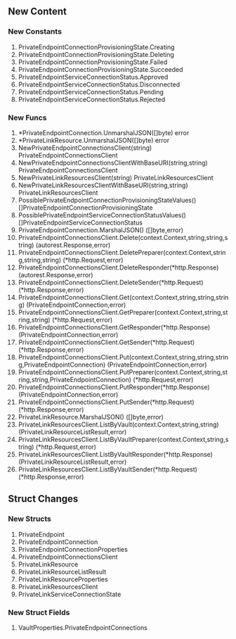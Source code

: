 ## New Content

### New Constants

1. PrivateEndpointConnectionProvisioningState.Creating
1. PrivateEndpointConnectionProvisioningState.Deleting
1. PrivateEndpointConnectionProvisioningState.Failed
1. PrivateEndpointConnectionProvisioningState.Succeeded
1. PrivateEndpointServiceConnectionStatus.Approved
1. PrivateEndpointServiceConnectionStatus.Disconnected
1. PrivateEndpointServiceConnectionStatus.Pending
1. PrivateEndpointServiceConnectionStatus.Rejected

### New Funcs

1. *PrivateEndpointConnection.UnmarshalJSON([]byte) error
1. *PrivateLinkResource.UnmarshalJSON([]byte) error
1. NewPrivateEndpointConnectionsClient(string) PrivateEndpointConnectionsClient
1. NewPrivateEndpointConnectionsClientWithBaseURI(string,string) PrivateEndpointConnectionsClient
1. NewPrivateLinkResourcesClient(string) PrivateLinkResourcesClient
1. NewPrivateLinkResourcesClientWithBaseURI(string,string) PrivateLinkResourcesClient
1. PossiblePrivateEndpointConnectionProvisioningStateValues() []PrivateEndpointConnectionProvisioningState
1. PossiblePrivateEndpointServiceConnectionStatusValues() []PrivateEndpointServiceConnectionStatus
1. PrivateEndpointConnection.MarshalJSON() ([]byte,error)
1. PrivateEndpointConnectionsClient.Delete(context.Context,string,string,string) (autorest.Response,error)
1. PrivateEndpointConnectionsClient.DeletePreparer(context.Context,string,string,string) (*http.Request,error)
1. PrivateEndpointConnectionsClient.DeleteResponder(*http.Response) (autorest.Response,error)
1. PrivateEndpointConnectionsClient.DeleteSender(*http.Request) (*http.Response,error)
1. PrivateEndpointConnectionsClient.Get(context.Context,string,string,string) (PrivateEndpointConnection,error)
1. PrivateEndpointConnectionsClient.GetPreparer(context.Context,string,string,string) (*http.Request,error)
1. PrivateEndpointConnectionsClient.GetResponder(*http.Response) (PrivateEndpointConnection,error)
1. PrivateEndpointConnectionsClient.GetSender(*http.Request) (*http.Response,error)
1. PrivateEndpointConnectionsClient.Put(context.Context,string,string,string,PrivateEndpointConnection) (PrivateEndpointConnection,error)
1. PrivateEndpointConnectionsClient.PutPreparer(context.Context,string,string,string,PrivateEndpointConnection) (*http.Request,error)
1. PrivateEndpointConnectionsClient.PutResponder(*http.Response) (PrivateEndpointConnection,error)
1. PrivateEndpointConnectionsClient.PutSender(*http.Request) (*http.Response,error)
1. PrivateLinkResource.MarshalJSON() ([]byte,error)
1. PrivateLinkResourcesClient.ListByVault(context.Context,string,string) (PrivateLinkResourceListResult,error)
1. PrivateLinkResourcesClient.ListByVaultPreparer(context.Context,string,string) (*http.Request,error)
1. PrivateLinkResourcesClient.ListByVaultResponder(*http.Response) (PrivateLinkResourceListResult,error)
1. PrivateLinkResourcesClient.ListByVaultSender(*http.Request) (*http.Response,error)

## Struct Changes

### New Structs

1. PrivateEndpoint
1. PrivateEndpointConnection
1. PrivateEndpointConnectionProperties
1. PrivateEndpointConnectionsClient
1. PrivateLinkResource
1. PrivateLinkResourceListResult
1. PrivateLinkResourceProperties
1. PrivateLinkResourcesClient
1. PrivateLinkServiceConnectionState

### New Struct Fields

1. VaultProperties.PrivateEndpointConnections
